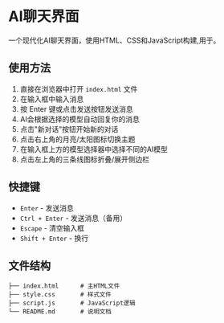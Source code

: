 # AI聊天界面

一个现代化AI聊天界面，使用HTML、CSS和JavaScript构建,用于。


## 使用方法

1. 直接在浏览器中打开 `index.html` 文件
2. 在输入框中输入消息
3. 按 Enter 键或点击发送按钮发送消息
4. AI会根据选择的模型自动回复你的消息
5. 点击"新对话"按钮开始新的对话
6. 点击右上角的月亮/太阳图标切换主题
7. 在输入框上方的模型选择器中选择不同的AI模型
8. 点击左上角的三条线图标折叠/展开侧边栏

## 快捷键

- `Enter` - 发送消息
- `Ctrl + Enter` - 发送消息（备用）
- `Escape` - 清空输入框
- `Shift + Enter` - 换行


## 文件结构

```
├── index.html      # 主HTML文件
├── style.css       # 样式文件
├── script.js       # JavaScript逻辑
└── README.md       # 说明文档
```

